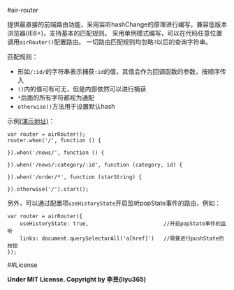 #air-router

提供最直接的前端路由功能，采用监听hashChange的原理进行编写，兼容低版本浏览器(IE6+)，支持基本的匹配规则。
采用单例模式编写，可以在代码任意位置调用`airRouter()`配置路由。
一切路由匹配规则均忽略`?`以后的查询字符串。

匹配规则：

* 形如`/:id/`的字符串表示捕获`:id`的值，其值会作为回调函数的参数，按顺序传入
* `()`内的值可有可无，但是内部依然可以进行捕获
* `*`后面的所有字符都视为通配
* `otherwise()`方法用于设置默认hash

示例[(演示地址)](https://liyu365.github.io/air-router/demo)：

```
var router = airRouter();
router.when('/', function () {
    
}).when('/news/', function () {
    
}).when('/news/:category/:id', function (category, id) {
    
}).when('/order/*', function (starString) {
    
}).otherwise('/').start();
```

另外，可以通过配置项`useHistoryState`开启监听popState事件的路由，例如：

```
var router = airRouter({
    useHistoryState: true,                        //开启popState事件的监听
    links: document.querySelectorAll('a[href]')   //需要进行pushState的按钮
});
```

##License

**Under MIT License. Copyright by 李昱(liyu365)**